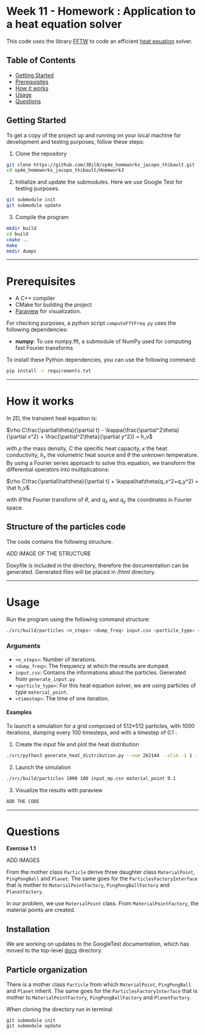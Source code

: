 # Week 11 - Homework : Application to a heat equation solver

This code uses the library [FFTW](http://fftw.org/) to code an efficient [heat equation](https://en.wikipedia.org/wiki/Heat_equation) solver.

## Table of Contents

- [Getting Started](#getting-started)
- [Prerequisites](#prerequisites)
- [How it works](#how-it-works)
- [Usage](#usage)
- [Questions](#questions)


## Getting Started

To get a copy of the project up and running on your local machine for development and testing purposes, follow these steps:

1. Clone the repository

```bash
git clone https://github.com/JBil8/sp4e_homeworks_jacopo_thibault.git
cd sp4e_homeworks_jacopo_thibault/Homework3
```

2. Initialize and update the submodules. Here we use Google Test for testing purposes.

```bash
git submodule init
git submodule update
```

3. Compile the program

```bash
mkdir build
cd build
cmake ..
make
mkdir dumps
```
---

# Prerequisites

- A C++ compiler
- CMake for building the project
- [Paraview](https://www.paraview.org/download/) for visualization.

For checking purposes, a python script `computeFftFreq.py` uses the following dependencies:
- **numpy**: To use numpy.fft, a submodule of NumPy used for computing fast Fourier transforms

To install these Python dependencies, you can use the following command:

```bash
pip install -r requirements.txt
```

---

# How it works

In 2D, the transient heat equation is:

$\rho C\frac{\partial\theta}{\partial t} - \kappa(\frac{\partial^2\theta}{\partial x^2} + \frac{\partial^2\theta}{\partial y^2}) = h_v$

with $\rho$ the mass density, $C$ the specific heat capacity, $\kappa$ the heat conductivity, $h_v$ the volumetric heat source and $\theta$ the unknown temperature. By using a Fourier series approach to solve this equation, we transform the differential operators into multiplications:

$\rho C\frac{\partial\hat\theta}{\partial t} + \kappa\hat\theta(q_x^2+q_y^2) = \hat h_v$

with $\hat\theta$ the Fourier transform of $\theta$, and $q_x$ and $q_y$ the coordinates in Fourier space. 

## Structure of the particles code

The code contains the following structure.

ADD IMAGE OF THE STRUCTURE


Doxyfile is included in the directory, therefore the documentation can be generated. Generated files will be placed in /html directory.

---

# Usage

Run the program using the following command structure:

```bash
./src/build/particles <n_steps> <dump_freq> input.csv <particle_type> <timestep>
```

### Arguments

- `<n_steps>`: Number of iterations.
- `<dump_freq>`: The frequency at which the results are dumped.
- `input.csv`: Contains the informations about the particles. Generated from `generate_input.py`
- `<particle_type>`: For this heat equation solver, we are using particles of type `material_point`.
- `<timestep>`: The time of one iteration.

#### Examples

To launch a simulation for a grid composed of 512*512 particles, with 1000 iterations, dumping every 100 timesteps, and with a timestep of 0.1 :

1. Create the input file and plot the heat distribution

```bash
./src/python3 generate_heat_distribution.py --num 262144 --xlim -1 1 --ylim -1 1 --filename input_mp.csv --plot  
```

2. Launch the simulation

```bash
./src/build/particles 1000 100 input_mp.csv material_point 0.1
```

3. Visualize the results with paraview
```bash
ADD THE CODE
```

---
# Questions

**Exercise 1.1**

ADD IMAGES

From the mother class ```Particle``` derive three daughter class ```MaterialPoint```, ```PingPongBall``` and ```Planet```.
The same goes for the  ```ParticlesFactoryInterface``` that is mother to ```MaterialPointFactory```, ```PingPongBallFactory``` and ```PlanetFactory```.

In our problem, we use `MaterialPoint` class. From `MaterialPointFactory`, the material points are created.











## Installation

We are working on updates to the GoogleTest documentation, which has moved to
the top-level [docs](../../docs) directory.

## Particle organization

There is a mother class ```Particle``` from which ```MaterialPoint```, ```PingPongBall``` and ```Planet``` inherit.
The same goes for the  ```ParticlesFactoryInterface``` that is mother to ```MaterialPointFactory```, ```PingPongBallFactory``` and ```PlanetFactory```.





When cloning the directory run in terminal
```shell
git submodule init
git submodule update
```